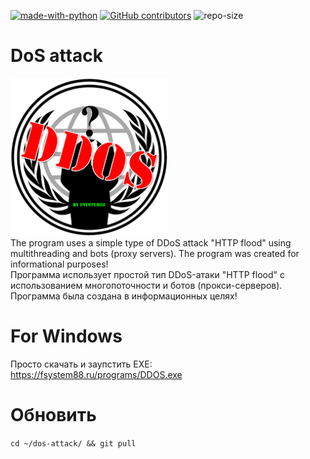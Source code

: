 [![made-with-python](https://img.shields.io/badge/Made%20with-Python-1f425f.svg)](https://www.python.org/) [![GitHub contributors](https://img.shields.io/github/contributors/fsystem88/dos-attack.svg)](https://GitHub.com/fsystem88/dos-attack/graphs/contributors/) ![repo-size](https://img.shields.io/github/repo-size/fsystem88/dos-attack)

# DoS attack
<img src="https://raw.githubusercontent.com/FSystem88/dos-attack/master/logo.png" width="50%"><br>
The program uses a simple type of DDoS attack "HTTP flood" using multithreading and bots (proxy servers). The program was created for informational purposes!<br>
Программа использует простой тип DDoS-атаки "HTTP flood" с использованием многопоточности и ботов (прокси-серверов). Программа была создана в информационных целях!<br>

# For Windows
Просто скачать и заупстить EXE:<br>
https://fsystem88.ru/programs/DDOS.exe

# Обновить
<code>cd ~/dos-attack/ && git pull</code>
